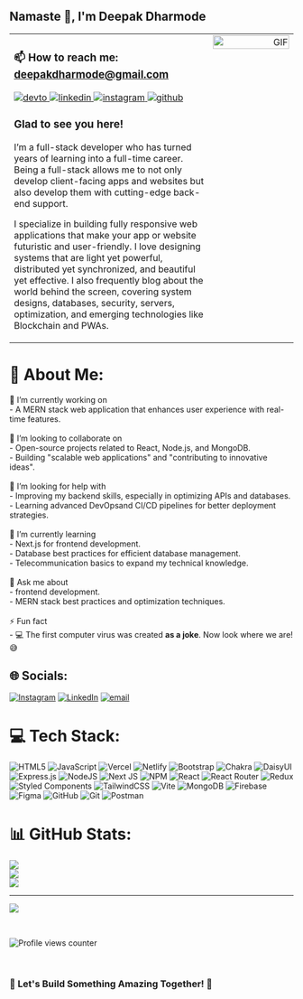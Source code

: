 ## Namaste 🙏, I'm Deepak Dharmode   

<table>
<tr>
<td width="70%" valign="top">

### 📫 How to reach me: deepakdharmode@gmail.com
  
<a href="https://dev.to/deepakdev12" target="_blank">
<img src="https://img.shields.io/badge/dev.to-%2308090A.svg?&style=for-the-badge&logo=dev.to&logoColor=white" alt="devto" />
</a>
<a href="https://linkedin.com/in/deepak-dharmode-3b0111339" target="_blank">
<img src="https://img.shields.io/badge/linkedin-%231E77B5.svg?&style=for-the-badge&logo=linkedin&logoColor=white" alt="linkedin" />
</a>
<a href="https://instagram.com/deepakd.12" target="_blank">
<img src="https://img.shields.io/badge/instagram-%23000000.svg?&style=for-the-badge&logo=instagram&logoColor=white" alt="instagram" />
</a>
<a href="https://github.com/deepakdev12" target="_blank">
<img src="https://img.shields.io/badge/github-%2324292e.svg?&style=for-the-badge&logo=github&logoColor=white" alt="github" />
</a>  

### Glad to see you here!  
I’m a full-stack developer who has turned years of learning into a full-time career. Being a full-stack allows me to not only develop client-facing apps and websites but also develop them with cutting-edge back-end support.

I specialize in building fully responsive web applications that make your app or website futuristic and user-friendly. I love designing systems that are light yet powerful, distributed yet synchronized, and beautiful yet effective. I also frequently blog about the world behind the screen, covering system designs, databases, security, servers, optimization, and emerging technologies like Blockchain and PWAs.

</td>
<td width="30%" align="right" valign="top">

<img src="https://camo.githubusercontent.com/2eedf25c65a9269ed2097998da5fded175a37ee0997c3d2c83dfde65eb6d88a4/68747470733a2f2f6d656469612e74656e6f722e636f6d2f4e4f594633663832625f6741414141432f70726f6772616d6d65722e676966" width="100%" alt="GIF" />

</td>
</tr>
</table>


# 💫 About Me:
🔭 I’m currently working on  <br>- A MERN stack web application that enhances user experience with real-time features.<br><br>👯 I’m looking to collaborate on  <br>- Open-source projects related to React, Node.js, and MongoDB.  <br>- Building "scalable web applications" and "contributing to innovative ideas".  <br><br>🤝 I’m looking for help with  <br>- Improving my backend skills, especially in optimizing APIs and databases.  <br>- Learning advanced DevOpsand CI/CD pipelines for better deployment strategies.  <br><br>🌱 I’m currently learning  <br>- Next.js for frontend development.  <br>- Database best practices for efficient database management.  <br>- Telecommunication basics to expand my technical knowledge.  <br><br>💬 Ask me about  <br>- frontend development.  <br>- MERN stack best practices and optimization techniques.  <br><br>⚡ Fun fact  <br>- 💻 The first computer virus was created **as a joke**. Now look where we are! 😅 <br>


## 🌐 Socials:
[![Instagram](https://img.shields.io/badge/Instagram-%23E4405F.svg?logo=Instagram&logoColor=white)](https://instagram.com/deepakd.12) [![LinkedIn](https://img.shields.io/badge/LinkedIn-%230077B5.svg?logo=linkedin&logoColor=white)](https://linkedin.com/in/https://linkedin.com/in/https://www.linkedin.com/in/deepak-dharmode-3b0111339) [![email](https://img.shields.io/badge/Email-D14836?logo=gmail&logoColor=white)](mailto:deepakdharmode12@gmail.com) 

# 💻 Tech Stack:
![HTML5](https://img.shields.io/badge/html5-%23E34F26.svg?style=for-the-badge&logo=html5&logoColor=white) ![JavaScript](https://img.shields.io/badge/javascript-%23323330.svg?style=for-the-badge&logo=javascript&logoColor=%23F7DF1E) ![Vercel](https://img.shields.io/badge/vercel-%23000000.svg?style=for-the-badge&logo=vercel&logoColor=white) ![Netlify](https://img.shields.io/badge/netlify-%23000000.svg?style=for-the-badge&logo=netlify&logoColor=#00C7B7) ![Bootstrap](https://img.shields.io/badge/bootstrap-%238511FA.svg?style=for-the-badge&logo=bootstrap&logoColor=white) ![Chakra](https://img.shields.io/badge/chakra-%234ED1C5.svg?style=for-the-badge&logo=chakraui&logoColor=white) ![DaisyUI](https://img.shields.io/badge/daisyui-5A0EF8?style=for-the-badge&logo=daisyui&logoColor=white) ![Express.js](https://img.shields.io/badge/express.js-%23404d59.svg?style=for-the-badge&logo=express&logoColor=%2361DAFB) ![NodeJS](https://img.shields.io/badge/node.js-6DA55F?style=for-the-badge&logo=node.js&logoColor=white) ![Next JS](https://img.shields.io/badge/Next-black?style=for-the-badge&logo=next.js&logoColor=white) ![NPM](https://img.shields.io/badge/NPM-%23CB3837.svg?style=for-the-badge&logo=npm&logoColor=white) ![React](https://img.shields.io/badge/react-%2320232a.svg?style=for-the-badge&logo=react&logoColor=%2361DAFB) ![React Router](https://img.shields.io/badge/React_Router-CA4245?style=for-the-badge&logo=react-router&logoColor=white) ![Redux](https://img.shields.io/badge/redux-%23593d88.svg?style=for-the-badge&logo=redux&logoColor=white) ![Styled Components](https://img.shields.io/badge/styled--components-DB7093?style=for-the-badge&logo=styled-components&logoColor=white) ![TailwindCSS](https://img.shields.io/badge/tailwindcss-%2338B2AC.svg?style=for-the-badge&logo=tailwind-css&logoColor=white) ![Vite](https://img.shields.io/badge/vite-%23646CFF.svg?style=for-the-badge&logo=vite&logoColor=white) ![MongoDB](https://img.shields.io/badge/MongoDB-%234ea94b.svg?style=for-the-badge&logo=mongodb&logoColor=white) ![Firebase](https://img.shields.io/badge/firebase-a08021?style=for-the-badge&logo=firebase&logoColor=ffcd34) ![Figma](https://img.shields.io/badge/figma-%23F24E1E.svg?style=for-the-badge&logo=figma&logoColor=white) ![GitHub](https://img.shields.io/badge/github-%23121011.svg?style=for-the-badge&logo=github&logoColor=white) ![Git](https://img.shields.io/badge/git-%23F05033.svg?style=for-the-badge&logo=git&logoColor=white) ![Postman](https://img.shields.io/badge/Postman-FF6C37?style=for-the-badge&logo=postman&logoColor=white)
# 📊 GitHub Stats:
![](https://github-readme-stats.vercel.app/api?username=deepakdev12&theme=dark&hide_border=false&include_all_commits=false&count_private=false)<br/>
![](https://github-readme-streak-stats.herokuapp.com/?user=deepakdev12&theme=dark&hide_border=false)<br/>
![](https://github-readme-stats.vercel.app/api/top-langs/?username=deepakdev12&theme=dark&hide_border=false&include_all_commits=false&count_private=false&layout=compact)

---
[![](https://visitcount.itsvg.in/api?id=deepakdev12&icon=0&color=0)](https://visitcount.itsvg.in)

<!-- Proudly created with GPRM ( https://gprm.itsvg.in ) --> 

<br/>  


![Profile views counter](https://komarev.com/ghpvc/?username=deepakdev12&&style=flat-square)  
  

<br/>  


### 🚀 Let's Build Something Amazing Together! 🎉
